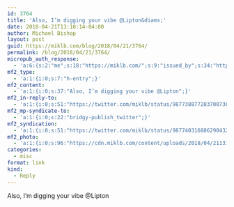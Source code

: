 ```yaml
---
id: 3764
title: 'Also, I’m digging your vibe @Lipton&diams;'
date: 2018-04-21T13:10:14-04:00
author: Michael Bishop
layout: post
guid: https://miklb.com/blog/2018/04/21/3764/
permalink: /blog/2018/04/21/3764/
micropub_auth_response:
  - 'a:6:{s:2:"me";s:18:"https://miklb.com/";s:9:"issued_by";s:34:"https://tokens.indieauth.com/token";s:9:"client_id";s:21:"https://quill.p3k.io/";s:9:"issued_at";i:1515785966;s:5:"scope";s:13:"create update";s:5:"nonce";i:1033266350;}'
mf2_type:
  - 'a:1:{i:0;s:7:"h-entry";}'
mf2_content:
  - 'a:1:{i:0;s:37:"Also, I’m digging your vibe @Lipton";}'
mf2_in-reply-to:
  - 'a:1:{i:0;s:51:"https://twitter.com/miklb/status/987738877283700736";}'
mf2_mp-syndicate-to:
  - 'a:1:{i:0;s:22:"bridgy-publish_twitter";}'
mf2_syndication:
  - 'a:1:{i:0;s:51:"https://twitter.com/miklb/status/987740316886290432";}'
mf2_photo:
  - 'a:1:{i:0;s:96:"https://cdn.miklb.com/content/uploads/2018/04/21131023/B6955867-0CBD-4FC2-8196-96F482AD993D.jpeg";}'
categories:
  - misc
format: link
kind:
  - Reply
---
```

Also, I’m digging your vibe @Lipton